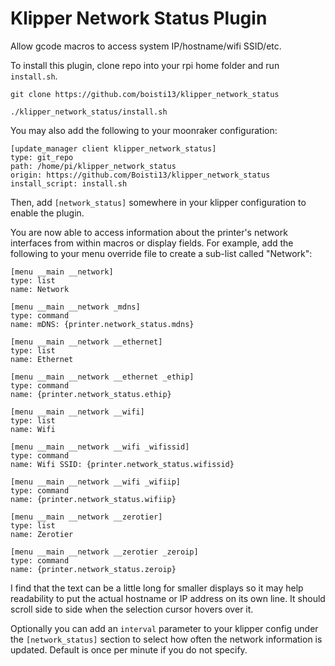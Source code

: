Klipper Network Status Plugin
=============================

Allow gcode macros to access system IP/hostname/wifi SSID/etc.

To install this plugin, clone repo into your rpi home folder and run `install.sh`.

```
git clone https://github.com/boisti13/klipper_network_status
```

```
./klipper_network_status/install.sh
```

You may also add the following to your moonraker configuration:

```
[update_manager client klipper_network_status]
type: git_repo
path: /home/pi/klipper_network_status
origin: https://github.com/Boisti13/klipper_network_status
install_script: install.sh
```

Then, add `[network_status]` somewhere in your klipper configuration to enable
the plugin.

You are now able to access information about the printer's network interfaces
from within macros or display fields. For example, add the following to your
menu override file to create a sub-list called "Network":

```
[menu __main __network]
type: list
name: Network

[menu __main __network _mdns]
type: command
name: mDNS: {printer.network_status.mdns}

[menu __main __network __ethernet]
type: list
name: Ethernet

[menu __main __network __ethernet _ethip]
type: command
name: {printer.network_status.ethip}

[menu __main __network __wifi]
type: list
name: Wifi

[menu __main __network __wifi _wifissid]
type: command
name: Wifi SSID: {printer.network_status.wifissid}

[menu __main __network __wifi _wifiip]
type: command
name: {printer.network_status.wifiip}

[menu __main __network __zerotier]
type: list
name: Zerotier

[menu __main __network __zerotier _zeroip]
type: command
name: {printer.network_status.zeroip}
```

I find that the text can be a little long for smaller displays so it may help
readability to put the actual hostname or IP address on its own line. It should
scroll side to side when the selection cursor hovers over it.

Optionally you can add an `interval` parameter to your klipper config under the `[network_status]` section to select how often the network information is updated. Default is once per minute if you do not specify.
